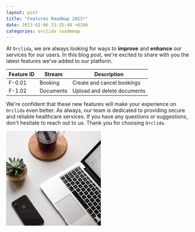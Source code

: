 ```yaml
---
layout: post
title: "Features Roadmap 2023!"
date: 2023-02-06 23:35:48 +0100
categories: orclida roadmmap
---
```


At `Orclida`, we are always looking for ways to **improve** and **enhance** our services for our users. In this blog post, we're excited to share with you the latest features we've added to our platform.

| Feature ID | Stream    | Description                 |
| ---------- | --------- | --------------------------- |
| F-0.01     | Booking   | Create and cancel bookings  |
| F-1.02     | Documents | Upload and delete documents |

We're confident that these new features will make your experience on `Orclida` even better. As always, our team is dedicated to providing secure and reliable healthcare services. If you have any questions or suggestions, don't hesitate to reach out to us. Thank you for choosing `Orclida`.

![Dev](/images/post1.jpg)
